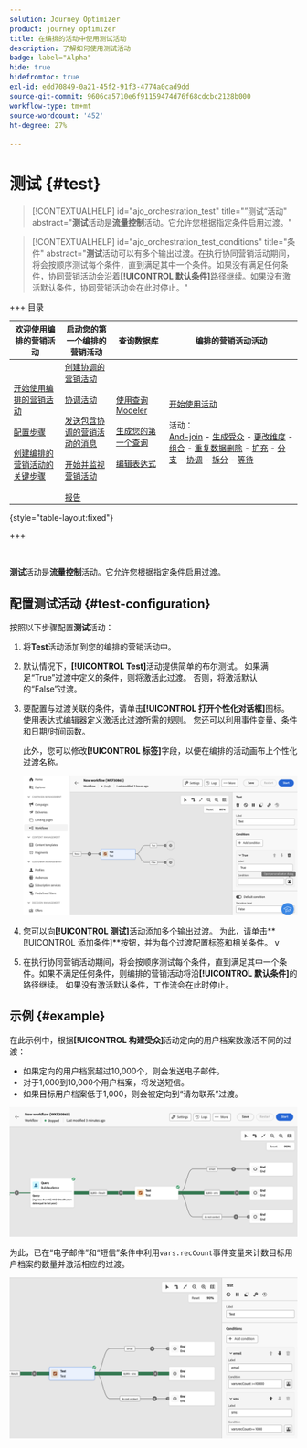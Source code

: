 ```yaml
---
solution: Journey Optimizer
product: journey optimizer
title: 在编排的活动中使用测试活动
description: 了解如何使用测试活动
badge: label="Alpha"
hide: true
hidefromtoc: true
exl-id: edd70849-0a21-45f2-91f3-4774a0cad9dd
source-git-commit: 9606ca5710e6f91159474d76f68cdcbc2128b000
workflow-type: tm+mt
source-wordcount: '452'
ht-degree: 27%

---
```


# 测试 {#test}

>[!CONTEXTUALHELP]
>id="ajo_orchestration_test"
>title="”测试“活动"
>abstract="**测试**&#x200B;活动是&#x200B;**流量控制**&#x200B;活动。它允许您根据指定条件启用过渡。"

>[!CONTEXTUALHELP]
>id="ajo_orchestration_test_conditions"
>title="条件"
>abstract="**测试**&#x200B;活动可以有多个输出过渡。在执行协同营销活动期间，将会按顺序测试每个条件，直到满足其中一个条件。如果没有满足任何条件，协同营销活动会沿着&#x200B;**[!UICONTROL 默认条件]**&#x200B;路径继续。如果没有激活默认条件，协同营销活动会在此时停止。"

+++ 目录

| 欢迎使用编排的营销活动 | 启动您的第一个编排的营销活动 | 查询数据库  | 编排的营销活动活动 |
|---|---|---|---|
| [开始使用编排的营销活动](../gs-orchestrated-campaigns.md)<br/><br/>[配置步骤](../configuration-steps.md)<br/><br/>[创建编排的营销活动的关键步骤](../gs-campaign-creation.md) | [创建协调的营销活动](../create-orchestrated-campaign.md)<br/><br/>[协调活动](../orchestrate-activities.md)<br/><br/>[发送包含协调的营销活动的消息](../send-messages.md)<br/><br/>[开始并监视营销活动](../start-monitor-campaigns.md)<br/><br/>[报告](../reporting-campaigns.md) | [使用查询Modeler](../orchestrated-query-modeler.md)<br/><br/>[生成您的第一个查询](../build-query.md)<br/><br/>[编辑表达式](../edit-expressions.md) | [开始使用活动](about-activities.md)<br/><br/>活动：<br/>[And-join](and-join.md) - [生成受众](build-audience.md) - [更改维度](change-dimension.md) - [组合](combine.md) - [重复数据删除](deduplication.md) - [扩充](enrichment.md) - [分支](fork.md) - [协调](reconciliation.md) - [拆分](split.md) - [等待](wait.md) |

{style="table-layout:fixed"}

+++

<br/>

**测试**&#x200B;活动是&#x200B;**流量控制**&#x200B;活动。它允许您根据指定条件启用过渡。

## 配置测试活动 {#test-configuration}

按照以下步骤配置&#x200B;**测试**&#x200B;活动：

1. 将&#x200B;**Test**&#x200B;活动添加到您的编排的营销活动中。

1. 默认情况下，**[!UICONTROL Test]**&#x200B;活动提供简单的布尔测试。 如果满足“True”过渡中定义的条件，则将激活此过渡。 否则，将激活默认的“False”过渡。

1. 要配置与过渡关联的条件，请单击&#x200B;**[!UICONTROL 打开个性化对话框]**&#x200B;图标。 使用表达式编辑器定义激活此过渡所需的规则。 您还可以利用事件变量、条件和日期/时间函数。

   此外，您可以修改&#x200B;**[!UICONTROL 标签]**&#x200B;字段，以便在编排的活动画布上个性化过渡名称。

   ![](../assets/workflow-test-default.png)

1. 您可以向&#x200B;**[!UICONTROL 测试]**&#x200B;活动添加多个输出过渡。 为此，请单击&#x200B;**[!UICONTROL 添加条件]**按钮，并为每个过渡配置标签和相关条件。
v
1. 在执行协同营销活动期间，将会按顺序测试每个条件，直到满足其中一个条件。如果不满足任何条件，则编排的营销活动将沿&#x200B;**[!UICONTROL 默认条件]**&#x200B;的路径继续。 如果没有激活默认条件，工作流会在此时停止。

## 示例 {#example}

在此示例中，根据&#x200B;**[!UICONTROL 构建受众]**&#x200B;活动定向的用户档案数激活不同的过渡：

* 如果定向的用户档案超过10,000个，则会发送电子邮件。
* 对于1,000到10,000个用户档案，将发送短信。
* 如果目标用户档案低于1,000，则会被定向到“请勿联系”过渡。

![](../assets/workflow-test-example.png)

为此，已在“电子邮件”和“短信”条件中利用`vars.recCount`事件变量来计数目标用户档案的数量并激活相应的过渡。

![](../assets/workflow-test-example-config.png)
